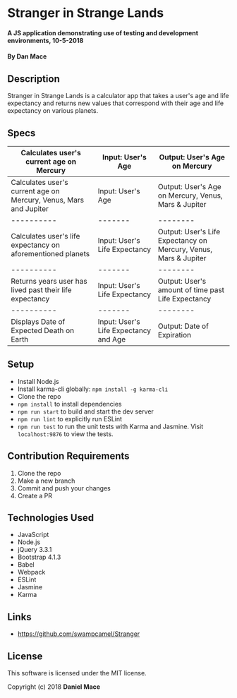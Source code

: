 # Stranger in Strange Lands

#### A JS application demonstrating use of testing and development environments, 10-5-2018

#### By Dan Mace

## Description

Stranger in Strange Lands is a calculator app that takes a user's age and life expectancy and returns new values that correspond with their age and life expectancy on various planets.

## Specs

| Calculates user's current age on Mercury | Input: User's Age | Output: User's Age on Mercury |
|----------|-------|--------|
| Calculates user's current age on Mercury, Venus, Mars and Jupiter | Input: User's Age | Output: User's Age on Mercury, Venus, Mars & Jupiter |
|----------|-------|--------|
| Calculates user's life expectancy on aforementioned planets | Input: User's Life Expectancy | Output: User's Life Expectancy on Mercury, Venus, Mars & Jupiter |
|----------|-------|--------|
| Returns years user has lived past their life expectancy | Input: User's Life Expectancy | Output: User's amount of time past Life Expectancy |
|----------|-------|--------|
| Displays Date of Expected Death on Earth | Input: User's Life Expectancy and Age | Output: Date of Expiration |

## Setup

* Install Node.js
* Install karma-cli globally: `npm install -g karma-cli`
* Clone the repo
* `npm install` to install dependencies
* `npm run start` to build and start the dev server
* `npm run lint` to explicitly run ESLint
* `npm run test` to run the unit tests with Karma and Jasmine. Visit `localhost:9876` to view the tests.

## Contribution Requirements

1. Clone the repo
1. Make a new branch
1. Commit and push your changes
1. Create a PR

## Technologies Used

* JavaScript
* Node.js
* jQuery 3.3.1
* Bootstrap 4.1.3
* Babel
* Webpack
* ESLint
* Jasmine
* Karma

## Links

* https://github.com/swampcamel/Stranger

## License

This software is licensed under the MIT license.

Copyright (c) 2018 **Daniel Mace**
